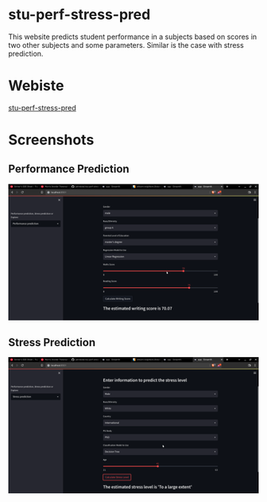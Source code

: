 # stu-perf-stress-pred
This website predicts student performance in a subjects based on scores in two other subjects and some parameters. Similar is the case with stress prediction.

# Webiste
[stu-perf-stress-pred](https://jatindalal-stu-perf-stress-pred-app-m6hrsl.streamlitapp.com/)

# Screenshots
## Performance Prediction
![Performance Prediction](screenshots/1.png)

## Stress Prediction
![Stress Prediction](screenshots/2.png)